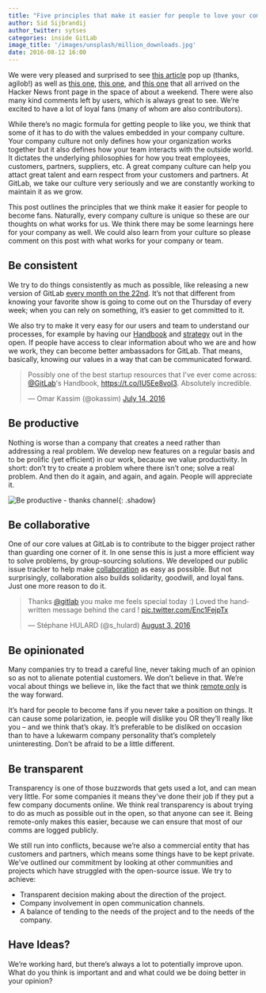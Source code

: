 ```yaml
---
title: "Five principles that make it easier for people to love your company culture"
author: Sid Sijbrandij
author_twitter: sytses
categories: inside GitLab
image_title: '/images/unsplash/million_downloads.jpg'
date: 2016-08-12 16:00
---
```


We were very pleased and surprised to see [this article](https://www.b.agilob.net/choose-gitlab-for-your-next-project/) pop up
(thanks, agilob!) as well as [this one](https://news.ycombinator.com/item?id=11091980),
[this one](https://news.ycombinator.com/item?id=11095652), and
[this one](https://news.ycombinator.com/item?id=11091577) that all arrived on
the Hacker News front page in the space of about a weekend. There were also many
kind comments left by users, which is always great to see. We’re excited to have
a lot of loyal fans (many of whom are also contributors).

While there’s no magic formula for getting people to like you, we think that
some of it has to do with the values embedded in your company culture. Your company culture not only defines how your organization works together
but it also defines how your team interacts with the outside world. It dictates the underlying philosophies for how you treat employees, customers, partners, suppliers, etc.
A great company culture can help you attact great talent and earn respect from your
customers and partners. At GitLab, we take our culture very seriously
and we are constantly working to maintain it as we grow. 

This post outlines the principles that we think make it
easier for people to become fans. Naturally, every company culture is unique so these are our thoughts on what works for us. We think there may be some learnings 
here for your company as well. We could also learn from your culture so please comment on this post with what works for your company or team. 

<!-- more -->

## Be consistent

We try to do things consistently as much as possible, like releasing a new
version of GitLab [every month on the 22nd][releasedate].
It’s not that different from knowing your favorite show is going to come out on
the Thursday of every week; when you can rely on something, it’s easier to get
committed to it.

We also try to make it very easy for our users and team to understand our
processes, for example by having our [Handbook]
and [strategy] out in the open.
If people have access to clear information about who we are and how we work,
they can become better ambassadors for GitLab.
That means, basically, knowing our values in a way that can be communicated forward.

<div class="center">

<blockquote class="twitter-tweet" data-lang="en"><p lang="en" dir="ltr">Possibly one of the best startup resources that I&#39;ve ever come across: <a href="https://twitter.com/gitlab">@GitLab</a>&#39;s Handbook, <a href="https://t.co/IU5Ee8voI3">https://t.co/IU5Ee8voI3</a>. Absolutely incredible.</p>&mdash; Omar Kassim (@okassim) <a href="https://twitter.com/okassim/status/753650731001999360">July 14, 2016</a></blockquote>
<script async src="//platform.twitter.com/widgets.js" charset="utf-8"></script>

</div>

## Be productive

Nothing is worse than a company that creates a need rather than addressing a
real problem.
We develop new features on a regular basis and to be prolific (yet efficient)
in our work, because we value productivity.
In short: don’t try to create a problem where there isn’t one; solve a real
problem. And then do it again, and again, and again. People will appreciate it.

![Be productive - thanks channel](/images/blogimages/building-a-culture-people-love-be-productive.png){: .shadow}

## Be collaborative

One of our core values at GitLab is to contribute to the bigger project rather
than guarding one corner of it. In one sense this is just a more efficient way
to solve problems, by group-sourcing solutions. We developed our public issue
tracker to help make [collaboration][1000] as easy as possible.
But not surprisingly, collaboration also builds solidarity, goodwill, and
loyal fans. Just one more reason to do it.

<div class="center">

<blockquote class="twitter-tweet" data-lang="en"><p lang="en" dir="ltr">Thanks <a href="https://twitter.com/gitlab">@gitlab</a> you make me feels special today :) Loved the handwritten message behind the card ! <a href="https://t.co/Enc1FejpTx">pic.twitter.com/Enc1FejpTx</a></p>&mdash; Stéphane HULARD (@s_hulard) <a href="https://twitter.com/s_hulard/status/760834353660366848">August 3, 2016</a></blockquote>
<script async src="//platform.twitter.com/widgets.js" charset="utf-8"></script>

</div>

## Be opinionated

Many companies try to tread a careful line, never taking much of an opinion so
as not to alienate potential customers. We don’t believe in that. We’re vocal
about things we believe in, like the fact that we think [remote only] is the way
forward.

It’s hard for people to become fans if you never take a position on things.
It can cause some polarization, ie. people will dislike you OR they’ll really
like you – and we think that’s okay. It’s preferable to be disliked on occasion
than to have a lukewarm company personality that’s completely uninteresting.
Don’t be afraid to be a little different.

## Be transparent

Transparency is one of those buzzwords that gets used a lot, and can mean very
little. For some companies it means they’ve done their job if they put a few
company documents online. We think real transparency is about trying to do as
much as possible out in the open, so that anyone can see it. Being remote-only
makes this easier, because we can ensure that most of our comms are logged publicly.

We still run into conflicts, because we’re also a commercial entity that has customers and
partners, which means some things have to be kept private. We’ve outlined our
commitment by looking at other communities and projects which have struggled
with the open-source issue. We try to achieve:

- Transparent decision making about the direction of the project.
- Company involvement in open communication channels.
- A balance of tending to the needs of the project and to the needs of the company.

## Have Ideas?

We’re working hard, but there’s always a lot to potentially improve upon.
What do you think is important and and what could we be doing better in your
opinion?

[1000]: /2016/05/24/1k-contributors/
[contribution]: https://gitlab.com/gitlab-org/gitlab-ce/blob/master/CONTRIBUTING.md
[handbook]: https://about.gitlab.com/handbook/
[releasedate]: https://about.gitlab.com/2015/12/07/why-we-shift-objectives-and-not-release-dates-at-gitlab/
[remote only]: http://www.remoteonly.org/
[strategy]: https://about.gitlab.com/strategy/

<style>
  .center twitterwidget {
    margin-left: auto;
    margin-right: auto;
    display: block;
    box-shadow: 0 4px 18px 0 rgba(0, 0, 0, 0.1), 0 6px 20px 0 rgba(0, 0, 0, 0.09);
    margin-bottom: 20px;
    margin-top: 20px;
  }
</style>
